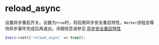 # reload_async

设置异步重启开关。设置为`true`时，将启用异步安全重启特性，`Worker`进程会等待异步事件完成后再退出。详细信息请参见 [异步安全重启特性](/wiki/page/775.html) 

```php
$serv->set(['reload_async' => true]);
```